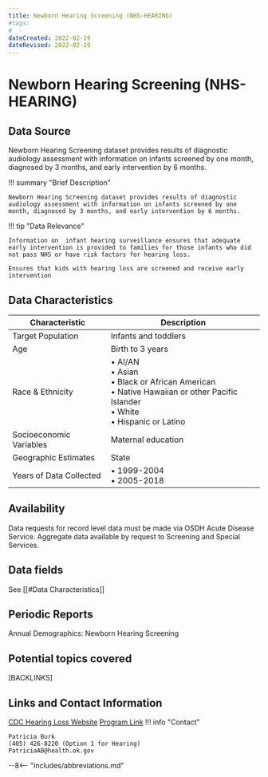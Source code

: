 ```yaml
---
title: Newborn Hearing Screening (NHS-HEARING)
#tags:
#  - 
dateCreated: 2022-02-19
dateRevised: 2022-02-19
---
```

# Newborn Hearing Screening (NHS-HEARING)

## Data Source
Newborn Hearing Screening dataset provides results of diagnostic audiology assessment with information on infants screened by one month, diagnosed by 3 months, and early intervention by 6 months. 

!!! summary "Brief Description"

    Newborn Hearing Screening dataset provides results of diagnostic audiology assessment with information on infants screened by one month, diagnosed by 3 months, and early intervention by 6 months.  

    
!!! tip "Data Relevance"

    Information on  infant hearing surveillance ensures that adequate early intervention is provided to families for those infants who did not pass NHS or have risk factors for hearing loss. 
	
	Ensures that kids with hearing loss are screened and receive early intervention 

    
## Data Characteristics
<!-- Need more info AI/AN ---> 
| Characteristic          | Description                                                                                                                              |
| ----------------------- | ---------------------------------------------------------------------------------------------------------------------------------------- |
| Target Population       | Infants and toddlers                                                                                                                     |
| Age                     | Birth to 3 years                                                                                                                         |
| Race & Ethnicity        | • AI/AN<br/>• Asian<br/>• Black or African American<br/>• Native Hawaiian or other Pacific Islander<br/>• White<br/>• Hispanic or Latino |
| Socioeconomic Variables | Maternal education                                                                                                                       |
| Geographic Estimates    | State                                                                                                                                    |
| Years of Data Collected | • 1999-2004<br/>• 2005-2018                                                                                                              |

## Availability
Data requests for record level data must be made via OSDH Acute Disease Service. Aggregate data available by request to Screening and Special Services.

## Data fields 
<!-- Need more info ---> 
See [[#Data Characteristics]]

## Periodic Reports
Annual Demographics: Newborn Hearing Screening

## Potential topics covered
[BACKLINKS]

## Links and Contact Information
[CDC Hearing Loss Website](https://www.cdc.gov/ncbddd/hearingloss/ehdi-data.html)
[Program Link](https://oklahoma.gov/health/family-health/screening-and-special-services/newborn-hearing-screening-program.html)
!!! info "Contact"

    Patricia Burk
	(405) 426-8220 (Option 1 for Hearing)
	PatriciaAB@health.ok.gov

--8<-- "includes/abbreviations.md"